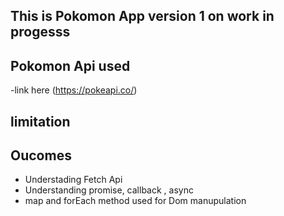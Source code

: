 ## This is Pokomon App version 1 on work in progesss

## Pokomon Api used

-link here (https://pokeapi.co/)

## limitation

## Oucomes

- Understading Fetch Api
- Understanding promise, callback , async
- map and forEach method used for Dom manupulation
